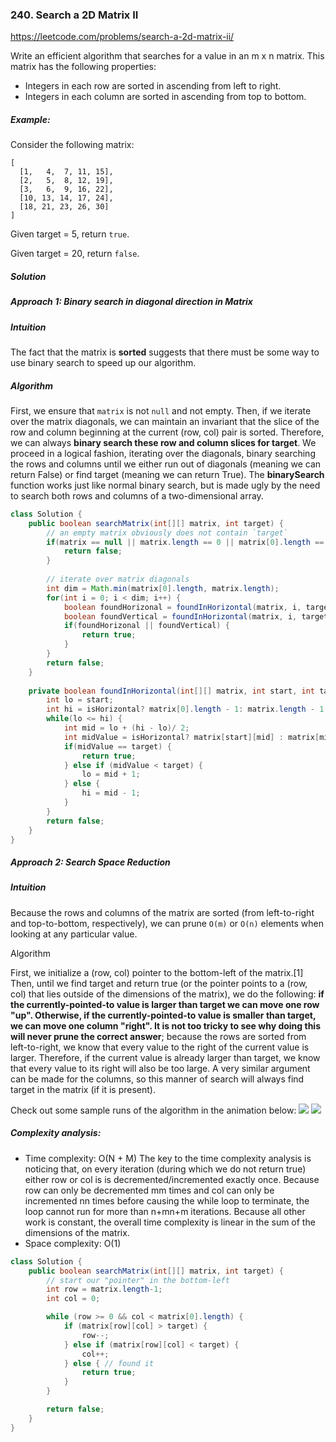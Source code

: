 ### 240. Search a 2D Matrix II

https://leetcode.com/problems/search-a-2d-matrix-ii/

Write an efficient algorithm that searches for a value in an m x n matrix. This matrix has the following properties:

- Integers in each row are sorted in ascending from left to right.
- Integers in each column are sorted in ascending from top to bottom.
##### Example:

Consider the following matrix:
```
[
  [1,   4,  7, 11, 15],
  [2,   5,  8, 12, 19],
  [3,   6,  9, 16, 22],
  [10, 13, 14, 17, 24],
  [18, 21, 23, 26, 30]
]
```
Given target = 5, return `true`.

Given target = 20, return `false`.

##### Solution

##### Approach 1: Binary search in diagonal direction in Matrix
##### Intuition
The fact that the matrix is **sorted** suggests that there must be some way to use binary search to speed up our algorithm.

##### Algorithm

First, we ensure that `matrix` is not `null` and not empty. Then, if we iterate over the matrix diagonals, we can maintain an invariant that the slice of the row and column beginning at the current (row, col) pair is sorted. Therefore, we can always **binary search these row and column slices for target**. We proceed in a logical fashion, iterating over the diagonals, binary searching the rows and columns until we either run out of diagonals (meaning we can return False) or find target (meaning we can return True). The **binarySearch** function works just like normal binary search, but is made ugly by the need to search both rows and columns of a two-dimensional array.

```java
class Solution {
    public boolean searchMatrix(int[][] matrix, int target) {
        // an empty matrix obviously does not contain `target`
        if(matrix == null || matrix.length == 0 || matrix[0].length == 0) {
            return false;
        }
        
        // iterate over matrix diagonals
        int dim = Math.min(matrix[0].length, matrix.length);
        for(int i = 0; i < dim; i++) {
            boolean foundHorizonal = foundInHorizontal(matrix, i, target, true);
            boolean foundVertical = foundInHorizontal(matrix, i, target, false);
            if(foundHorizonal || foundVertical) {
                return true;
            }
        }
        return false;
    }
    
    private boolean foundInHorizontal(int[][] matrix, int start, int target, boolean isHorizontal) {
        int lo = start;
        int hi = isHorizontal? matrix[0].length - 1: matrix.length - 1;
        while(lo <= hi) {
            int mid = lo + (hi - lo)/ 2;
            int midValue = isHorizontal? matrix[start][mid] : matrix[mid][start];
            if(midValue == target) {
                return true;
            } else if (midValue < target) {
                lo = mid + 1;
            } else {
                hi = mid - 1;
            }
        }
        return false;
    }
}
```

##### Approach 2: Search Space Reduction
##### Intuition
Because the rows and columns of the matrix are sorted (from left-to-right and top-to-bottom, respectively), we can prune `O(m)` or `O(n)` elements when looking at any particular value.

Algorithm

First, we initialize a (row, col) pointer to the bottom-left of the matrix.[1] Then, until we find target and return true (or the pointer points to a (row, col) that lies outside of the dimensions of the matrix), we do the following: **if the currently-pointed-to value is larger than target we can move one row "up". Otherwise, if the currently-pointed-to value is smaller than target, we can move one column "right". It is not too tricky to see why doing this will never prune the correct answer**; because the rows are sorted from left-to-right, we know that every value to the right of the current value is larger. Therefore, if the current value is already larger than target, we know that every value to its right will also be too large. A very similar argument can be made for the columns, so this manner of search will always find target in the matrix (if it is present).

Check out some sample runs of the algorithm in the animation below:
![](./res/2d_binary_search_ex1.gif)
![](./res/2d_binary_search_ex2.gif)

##### Complexity analysis:
- Time complexity: O(N + M)
  The key to the time complexity analysis is noticing that, on every iteration (during which we do not return true) either row or col is is decremented/incremented exactly once. Because row can only be decremented mm times and col can only be incremented nn times before causing the while loop to terminate, the loop cannot run for more than n+mn+m iterations. Because all other work is constant, the overall time complexity is linear in the sum of the dimensions of the matrix.
- Space complexity: O(1)

```java
class Solution {
    public boolean searchMatrix(int[][] matrix, int target) {
        // start our "pointer" in the bottom-left
        int row = matrix.length-1;
        int col = 0;

        while (row >= 0 && col < matrix[0].length) {
            if (matrix[row][col] > target) {
                row--;
            } else if (matrix[row][col] < target) {
                col++;
            } else { // found it
                return true;
            }
        }

        return false;
    }
}
```